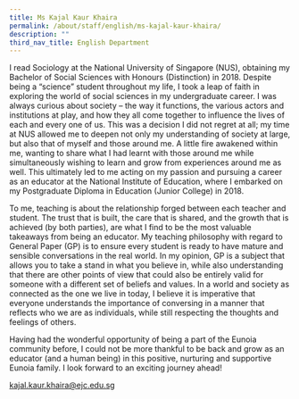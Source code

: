 ```yaml
---
title: Ms Kajal Kaur Khaira
permalink: /about/staff/english/ms-kajal-kaur-khaira/
description: ""
third_nav_title: English Department
---
```



I read Sociology at the National University of Singapore (NUS), obtaining my Bachelor of Social Sciences with Honours (Distinction) in 2018. Despite being a “science” student throughout my life, I took a leap of faith in exploring the world of social sciences in my undergraduate career. I was always curious about society – the way it functions, the various actors and institutions at play, and how they all come together to influence the lives of each and every one of us. This was a decision I did not regret at all; my time at NUS allowed me to deepen not only my understanding of society at large, but also that of myself and those around me. A little fire awakened within me, wanting to share what I had learnt with those around me while simultaneously wishing to learn and grow from experiences around me as well. This ultimately led to me acting on my passion and pursuing a career as an educator at the National Institute of Education, where I embarked on my Postgraduate Diploma in Education (Junior College) in 2018.

To me, teaching is about the relationship forged between each teacher and student. The trust that is built, the care that is shared, and the growth that is achieved (by both parties), are what I find to be the most valuable takeaways from being an educator. My teaching philosophy with regard to General Paper (GP) is to ensure every student is ready to have mature and sensible conversations in the real world. In my opinion, GP is a subject that allows you to take a stand in what you believe in, while also understanding that there are other points of view that could also be entirely valid for someone with a different set of beliefs and values. In a world and society as connected as the one we live in today, I believe it is imperative that everyone understands the importance of conversing in a manner that reflects who we are as individuals, while still respecting the thoughts and feelings of others.

Having had the wonderful opportunity of being a part of the Eunoia community before, I could not be more thankful to be back and grow as an educator (and a human being) in this positive, nurturing and supportive Eunoia family. I look forward to an exciting journey ahead!

[kajal.kaur.khaira@ejc.edu.sg](mailto:kajal.kaur.khaira@ejc.edu.sg)